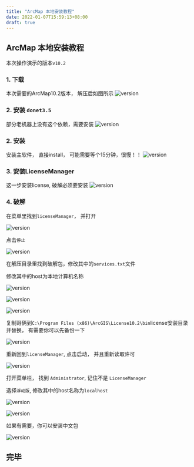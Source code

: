 ```yaml
---
title: "ArcMap 本地安装教程"
date: 2022-01-07T15:59:13+08:00
draft: true
---
```


## ArcMap 本地安装教程

本次操作演示的版本`v10.2`

### 1. 下载
本次需要的ArcMap10.2版本， 解压后如图所示
![version](/arcmap/arcmap_step1.png)

### 2. 安装 `donet3.5`

部分老机器上没有这个依赖，需要安装
![version](/arcmap/arcmap_step2.png)


### 2. 安装
安装主软件， 直接install， 可能需要等个15分钟，很慢！！
![version](/arcmap/arcmap_step3.png)

### 3. 安装LicenseManager

这一步安装license, 破解必须要安装
![version](/arcmap/arcmap_step4.png)

### 4. 破解

在菜单里找到`licenseManager`， 并打开

![version](/arcmap/arcmap_step5.png)

点击`停止`

![version](/arcmap/arcmap_step6.png)

在解压目录里找到破解包，修改其中的`services.txt`文件

修改其中的host为本地计算机名称

![version](/arcmap/arcmap_step14.png)

![version](/arcmap/arcmap_step7.png)

![version](/arcmap/arcmap_step8.png)

复制哥俩到`C:\Program Files (x86)\ArcGIS\License10.2\bin`license安装目录并替换， 有需要你可以先备份一下

![version](/arcmap/arcmap_step9.png)

重新回到`licenseManager`, 点击启动， 并且重新读取许可

![version](/arcmap/arcmap_step10.png)

打开菜单栏， 找到 `Administrator`, 记住不是 `LicenseManager`

选择`浮动版`, 修改其中的host名称为`localhost`

![version](/arcmap/arcmap_step11.png)

![version](/arcmap/arcmap_step12.png)

如果有需要，你可以安装中文包

![version](/arcmap/arcmap_step13.png)


## 完毕

